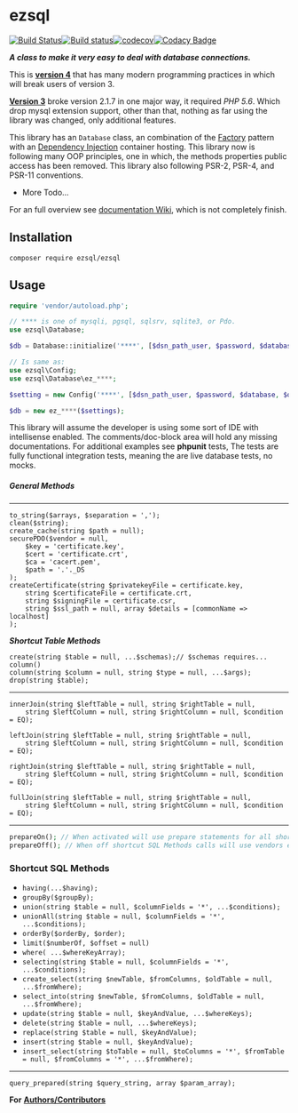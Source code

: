 # **ezsql**

[![Build Status](https://travis-ci.org/ezSQL/ezsql.svg?branch=master)](https://travis-ci.org/ezSQL/ezsql)[![Build status](https://ci.appveyor.com/api/projects/status/6s8oqnoxa2i5k04f?svg=true)](https://ci.appveyor.com/project/jv2222/ezsql)[![codecov](https://codecov.io/gh/ezSQL/ezSQL/branch/master/graph/badge.svg)](https://codecov.io/gh/ezSQL/ezSQL)[![Codacy Badge](https://api.codacy.com/project/badge/Grade/aad1f6aaaaa14f60933e75615da900b8)](https://www.codacy.com/app/techno-express/ezsql?utm_source=github.com&amp;utm_medium=referral&amp;utm_content=ezSQL/ezsql&amp;utm_campaign=Badge_Grade)

***A class to make it very easy to deal with database connections.***

This is [__version 4__](https://github.com/ezSQL/ezSQL/tree/v4) that has many modern programming practices in which will break users of version 3.

[__Version 3__](https://github.com/ezSQL/ezSQL/tree/v3) broke version 2.1.7 in one major way, it required *PHP 5.6*. Which drop mysql extension support, other than that, nothing as far using the library was changed, only additional features.

This library has an `Database` class, an combination of the [Factory](https://en.wikipedia.org/wiki/Factory_method_pattern) pattern with an [Dependency Injection](https://en.wikipedia.org/wiki/Dependency_injection) container hosting. This library now is following many OOP principles, one in which, the methods properties public access has been removed. This library also following PSR-2, PSR-4, and PSR-11 conventions.

* More Todo...

For an full overview see [documentation Wiki](https://github.com/ezSQL/ezSQL/wiki/Documentation), which is not completely finish.

## Installation

    composer require ezsql/ezsql

## Usage

```php
require 'vendor/autoload.php';

// **** is one of mysqli, pgsql, sqlsrv, sqlite3, or Pdo.
use ezsql\Database;

$db = Database::initialize('****', [$dsn_path_user, $password, $database, $other_settings], $optional_tag);

// Is same as:
use ezsql\Config;
use ezsql\Database\ez_****;

$setting = new Config('****', [$dsn_path_user, $password, $database, $other_settings]);

$db = new ez_****($settings);
```

This library will assume the developer is using some sort of IDE with intellisense enabled. The comments/doc-block area will hold any missing documentations. For additional examples see __phpunit__ tests, The tests are fully functional integration tests, meaning the are live database tests, no mocks.

##### General Methods
---
    to_string($arrays, $separation = ',');
    clean($string);
    create_cache(string $path = null);
    securePDO($vendor = null,
        $key = 'certificate.key',
        $cert = 'certificate.crt',
        $ca = 'cacert.pem',
        $path = '.'._DS
    );
    createCertificate(string $privatekeyFile = certificate.key,
        string $certificateFile = certificate.crt,
        string $signingFile = certificate.csr,
        string $ssl_path = null, array $details = [commonName => localhost]
    );

___Shortcut Table Methods___

    create(string $table = null, ...$schemas);// $schemas requires... column()
    column(string $column = null, string $type = null, ...$args);
    drop(string $table);
---

    innerJoin(string $leftTable = null, string $rightTable = null,
        string $leftColumn = null, string $rightColumn = null, $condition = EQ);

    leftJoin(string $leftTable = null, string $rightTable = null,
        string $leftColumn = null, string $rightColumn = null, $condition = EQ);

    rightJoin(string $leftTable = null, string $rightTable = null,
        string $leftColumn = null, string $rightColumn = null, $condition = EQ);

    fullJoin(string $leftTable = null, string $rightTable = null,
        string $leftColumn = null, string $rightColumn = null, $condition = EQ);
---

```php
prepareOn(); // When activated will use prepare statements for all shortcut SQL Methods calls.
prepareOff(); // When off shortcut SQL Methods calls will use vendors escape routine instead. This is the default behavior.
```

### Shortcut SQL Methods

* `having(...$having);`
* `groupBy($groupBy);`
* `union(string $table = null, $columnFields = '*', ...$conditions);`
* `unionAll(string $table = null, $columnFields = '*', ...$conditions);`
* `orderBy($orderBy, $order);`
* `limit($numberOf, $offset = null)`
* `where( ...$whereKeyArray);`
* `selecting(string $table = null, $columnFields = '*', ...$conditions);`
* `create_select(string $newTable, $fromColumns, $oldTable = null, ...$fromWhere);`
* `select_into(string $newTable, $fromColumns, $oldTable = null, ...$fromWhere);`
* `update(string $table = null, $keyAndValue, ...$whereKeys);`
* `delete(string $table = null, ...$whereKeys);`
* `replace(string $table = null, $keyAndValue);`
* `insert(string $table = null, $keyAndValue);`
* `insert_select(string $toTable = null, $toColumns = '*', $fromTable = null, $fromColumns = '*', ...$fromWhere);`

---

    query_prepared(string $query_string, array $param_array);

**For** **[Authors/Contributors](https://github.com/ezSQL/ezSQL/blob/master/CONTRIBUTORS.md)**
